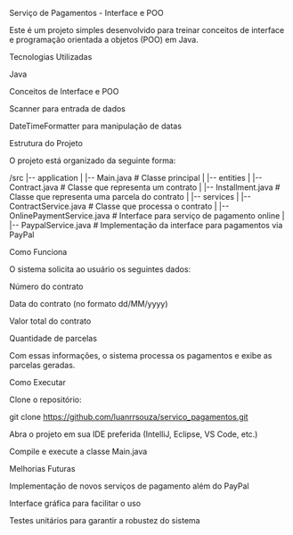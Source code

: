 Serviço de Pagamentos - Interface e POO

Este é um projeto simples desenvolvido para treinar conceitos de interface e programação orientada a objetos (POO) em Java.

Tecnologias Utilizadas

Java

Conceitos de Interface e POO

Scanner para entrada de dados

DateTimeFormatter para manipulação de datas

Estrutura do Projeto

O projeto está organizado da seguinte forma:

/src
 |-- application
 |   |-- Main.java   # Classe principal
 |
 |-- entities
 |   |-- Contract.java   # Classe que representa um contrato
 |   |-- Installment.java   # Classe que representa uma parcela do contrato
 |
 |-- services
 |   |-- ContractService.java   # Classe que processa o contrato
 |   |-- OnlinePaymentService.java   # Interface para serviço de pagamento online
 |   |-- PaypalService.java   # Implementação da interface para pagamentos via PayPal

Como Funciona

O sistema solicita ao usuário os seguintes dados:

Número do contrato

Data do contrato (no formato dd/MM/yyyy)

Valor total do contrato

Quantidade de parcelas

Com essas informações, o sistema processa os pagamentos e exibe as parcelas geradas.

Como Executar

Clone o repositório:

git clone https://github.com/luanrrsouza/servico_pagamentos.git

Abra o projeto em sua IDE preferida (IntelliJ, Eclipse, VS Code, etc.)

Compile e execute a classe Main.java

Melhorias Futuras

Implementação de novos serviços de pagamento além do PayPal

Interface gráfica para facilitar o uso

Testes unitários para garantir a robustez do sistema
